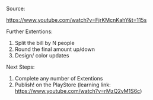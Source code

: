 

Source: 

https://www.youtube.com/watch?v=FjrKMcnKahY&t=115s

Further Extentions: 

1. Split the bill by N people 
2. Round the final amount up/down 
3. Design/ color updates


Next Steps: 

1. Complete any number of Extentions 
2. Publish! on the PlayStore   (learning link: https://www.youtube.com/watch?v=rMzQ2vM1S6c)